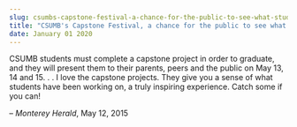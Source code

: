 ```yaml
---
slug: csumbs-capstone-festival-a-chance-for-the-public-to-see-what-students-are-working-on
title: "CSUMB's Capstone Festival, a chance for the public to see what students are working on"
date: January 01 2020
---
```


 
<p>
  CSUMB students must complete a capstone project in order to graduate, and they
  will present them to their parents, peers and the public on May 13, 14 and 15.
  . . I love the capstone projects. They give you a sense of what students have
  been working on, a truly inspiring experience. Catch some if you can!
</p>
<p>– <em>Monterey Herald</em>, May 12, 2015</p>
 
